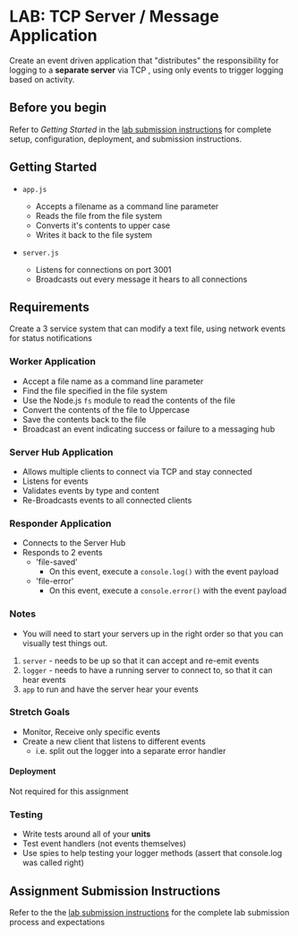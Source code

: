 # LAB: TCP Server / Message Application

Create an event driven application that "distributes" the responsibility for logging to a **separate server** via TCP , using only events to trigger logging based on activity.

## Before you begin

Refer to *Getting Started*  in the [lab submission instructions](../../../reference/submission-instructions/labs/README.md) for complete setup, configuration, deployment, and submission instructions.

## Getting Started

- `app.js`
  - Accepts a filename as a command line parameter
  - Reads the file from the file system
  - Converts it's contents to upper case
  - Writes it back to the file system

- `server.js`
  - Listens for connections on port 3001
  - Broadcasts out every message it hears to all connections

## Requirements

Create a 3 service system that can modify a text file, using network events for status notifications

### Worker Application

- Accept a file name as a command line parameter
- Find the file specified in the file system
- Use the Node.js `fs` module to read the contents of the file
- Convert the contents of the file to Uppercase
- Save the contents back to the file
- Broadcast an event indicating success or failure to a messaging hub

### Server Hub Application

- Allows multiple clients to connect via TCP and stay connected
- Listens for events
- Validates events by type and content
- Re-Broadcasts events to all connected clients

### Responder Application

- Connects to the Server Hub
- Responds to 2 events
  - 'file-saved'
    - On this event, execute a `console.log()` with the event payload
  - 'file-error'
    - On this event, execute a `console.error()` with the event payload

### Notes

- You will need to start your servers up in the right order so that you can visually test things out.

1. `server` - needs to be up so that it can accept and re-emit events
1. `logger` - needs to have a running server to connect to, so that it can hear events
1. `app` to run and have the server hear your events

### Stretch Goals

- Monitor, Receive only specific events
- Create a new client that listens to different events
  - i.e. split out the logger into a separate error handler

#### Deployment

Not required for this assignment

### Testing

- Write tests around all of your **units**
- Test event handlers (not events themselves)
- Use spies to help testing your logger methods (assert that console.log was called right)

## Assignment Submission Instructions

Refer to the the [lab submission instructions](../../../reference/submission-instructions/labs/README.md) for the complete lab submission process and expectations
